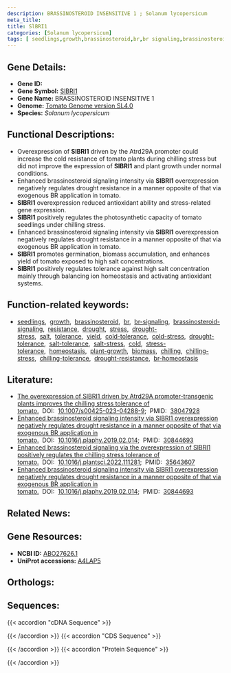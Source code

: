 ```yaml
---
description: BRASSINOSTEROID INSENSITIVE 1 ; Solanum lycopersicum
meta_title:
title: SlBRI1
categories: [Solanum lycopersicum]
tags: [ seedlings,growth,brassinosteroid,br,br signaling,brassinosteroid signaling,resistance,drought,stress,drought stress,salt,tolerance,yield,cold tolerance,cold stress,drought tolerance,salt tolerance,salt stress,cold,stress tolerance,homeostasis,plant growth,biomass,chilling,chilling stress,chilling tolerance,drought resistance,br homeostasis ]
---
```


## Gene Details:
- **Gene ID:** []()
- **Gene Symbol:** <u>SlBRI1</u>
- **Gene Name:** BRASSINOSTEROID INSENSITIVE 1
- **Genome:** [Tomato Genome version SL4.0](https://solgenomics.net/organism/solanum_lycopersicum/genome)
- **Species:** *Solanum lycopersicum*

## Functional Descriptions:
   - Overexpression of **SlBRI1** driven by the Atrd29A promoter could increase the cold resistance of tomato plants during chilling stress but did not improve the expression of **SlBRI1** and plant growth under normal conditions.
   - Enhanced brassinosteroid signaling intensity via **SlBRI1** overexpression negatively regulates drought resistance in a manner opposite of that via exogenous BR application in tomato.
   - **SlBRI1** overexpression reduced antioxidant ability and stress-related gene expression.
   - **SlBRI1** positively regulates the photosynthetic capacity of tomato seedlings under chilling stress.
   - Enhanced brassinosteroid signaling intensity via **SlBRI1** overexpression negatively regulates drought resistance in a manner opposite of that via exogenous BR application in tomato.
   - **SlBRI1** promotes germination, biomass accumulation, and enhances yield of tomato exposed to high salt concentrations.
   - **SlBRI1** positively regulates tolerance against high salt concentration mainly through balancing ion homeostasis and activating antioxidant systems.

## Function-related keywords:
   - [seedlings](/tags/seedlings/),&nbsp;&nbsp;[growth](/tags/growth/),&nbsp;&nbsp;[brassinosteroid](/tags/brassinosteroid/),&nbsp;&nbsp;[br](/tags/br/),&nbsp;&nbsp;[br-signaling](/tags/br-signaling/),&nbsp;&nbsp;[brassinosteroid-signaling](/tags/brassinosteroid-signaling/),&nbsp;&nbsp;[resistance](/tags/resistance/),&nbsp;&nbsp;[drought](/tags/drought/),&nbsp;&nbsp;[stress](/tags/stress/),&nbsp;&nbsp;[drought-stress](/tags/drought-stress/),&nbsp;&nbsp;[salt](/tags/salt/),&nbsp;&nbsp;[tolerance](/tags/tolerance/),&nbsp;&nbsp;[yield](/tags/yield/),&nbsp;&nbsp;[cold-tolerance](/tags/cold-tolerance/),&nbsp;&nbsp;[cold-stress](/tags/cold-stress/),&nbsp;&nbsp;[drought-tolerance](/tags/drought-tolerance/),&nbsp;&nbsp;[salt-tolerance](/tags/salt-tolerance/),&nbsp;&nbsp;[salt-stress](/tags/salt-stress/),&nbsp;&nbsp;[cold](/tags/cold/),&nbsp;&nbsp;[stress-tolerance](/tags/stress-tolerance/),&nbsp;&nbsp;[homeostasis](/tags/homeostasis/),&nbsp;&nbsp;[plant-growth](/tags/plant-growth/),&nbsp;&nbsp;[biomass](/tags/biomass/),&nbsp;&nbsp;[chilling](/tags/chilling/),&nbsp;&nbsp;[chilling-stress](/tags/chilling-stress/),&nbsp;&nbsp;[chilling-tolerance](/tags/chilling-tolerance/),&nbsp;&nbsp;[drought-resistance](/tags/drought-resistance/),&nbsp;&nbsp;[br-homeostasis](/tags/br-homeostasis/)

## Literature:
   - [The overexpression of SlBRI1 driven by Atrd29A promoter-transgenic plants improves the chilling stress tolerance of tomato.](https://doi.org/10.1007/s00425-023-04288-9)&nbsp;&nbsp;DOI:&nbsp;&nbsp;[10.1007/s00425-023-04288-9](https://doi.org/10.1007/s00425-023-04288-9);&nbsp;&nbsp;PMID:&nbsp;&nbsp;[38047928](https://pubmed.ncbi.nlm.nih.gov/38047928/)
   - [Enhanced brassinosteroid signaling intensity via SlBRI1 overexpression negatively regulates drought resistance in a manner opposite of that via exogenous BR application in tomato.](https://doi.org/10.1016/j.plaphy.2019.02.014)&nbsp;&nbsp;DOI:&nbsp;&nbsp;[10.1016/j.plaphy.2019.02.014](https://doi.org/10.1016/j.plaphy.2019.02.014);&nbsp;&nbsp;PMID:&nbsp;&nbsp;[30844693](https://pubmed.ncbi.nlm.nih.gov/30844693/)
   - [Enhanced brassinosteroid signaling via the overexpression of SlBRI1 positively regulates the chilling stress tolerance of tomato.](https://doi.org/10.1016/j.plantsci.2022.111281)&nbsp;&nbsp;DOI:&nbsp;&nbsp;[10.1016/j.plantsci.2022.111281](https://doi.org/10.1016/j.plantsci.2022.111281);&nbsp;&nbsp;PMID:&nbsp;&nbsp;[35643607](https://pubmed.ncbi.nlm.nih.gov/35643607/)
   - [Enhanced brassinosteroid signaling intensity via SlBRI1 overexpression negatively regulates drought resistance in a manner opposite of that via exogenous BR application in tomato.](https://doi.org/10.1016/j.plaphy.2019.02.014)&nbsp;&nbsp;DOI:&nbsp;&nbsp;[10.1016/j.plaphy.2019.02.014](https://doi.org/10.1016/j.plaphy.2019.02.014);&nbsp;&nbsp;PMID:&nbsp;&nbsp;[30844693](https://pubmed.ncbi.nlm.nih.gov/30844693/)

## Related News:

## Gene Resources:
- **NCBI ID:**  [ABO27626.1](https://www.ncbi.nlm.nih.gov/protein/ABO27626.1/)
- **UniProt accessions:**  [A4LAP5](https://www.uniprot.org/uniprotkb/A4LAP5/entry)

## Orthologs:

## Sequences:
{{< accordion "cDNA Sequence" >}}

{{< /accordion >}}
{{< accordion "CDS Sequence" >}}

{{< /accordion >}}
{{< accordion "Protein Sequence" >}}

{{< /accordion >}}
